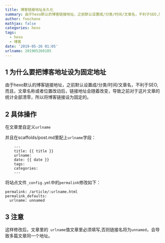 ```yaml
---
title: 博客链接地址永久化
summary: 由于hexo默认的博客链接地址，之前默认设置成/分类/时间/文章名，不利于SEO,而且，文章名称或者位置改动后，链接地址会随着改变，导致之前对于这片文章的统计全部清零，所以将博客链接设为固定的。
author: foochane
mathjax: false
categories: hexo
tags:
  - hexo
  - 博客
date: '2019-05-26 01:05'
urlname: 201905260105
---
```

## 1 为什么要把博客地址设为固定地址
由于hexo默认的博客链接地址，之前默认设置成/分类/时间/文章名，不利于SEO,而且，文章名称或者位置改动后，链接地址会随着改变，导致之前对于这片文章的统计全部清零，所以将博客链接设为固定的。

## 2 具体操作

在文章里自定义`urlname`

并且在scaffolds/post.md里配上`urlname`字段：
```
    ---
    title: {{ title }}
    urlname: 
    date: {{ date }}
    tags:
    categories:
    ---
```

将站点文件`_config.yml`中的`permalink`修改如下：
```
permalink: /article/:urlname.html 
permalink_defaults: 
  urlname: unnamed
```

## 3 注意
这样修改后，文章里的` urlname`值文章里必须填写,否则链接名将为`unnamed`，会导致多篇文章同一个地址。